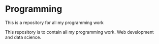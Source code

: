 # Programming
This is a repository for all my programming work


This repository is to contain all my programming work. Web development and data science.
